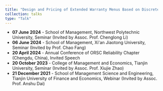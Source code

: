 ```yaml
---
title: "Design and Pricing of Extended Warranty Menus Based on Discrete Choice Models"
collection: talks
type: "Talk"
---
```

<ul>
  <li><b>07 June 2024</b> - School of Management, Northwest Polytechnic University, Seminar (Invited by Assoc. Prof. Chenglong Li)</li>
  <li><b>06 June 2024</b> - School of Management, Xi'an Jiaotong University, Seminar (Invited by Prof. Chao Fang)</li>
  <li><b>20 April 2024</b> - Annual Conference of ORSC Reliability Chapter (Chengdu, China), Invited Speech</li>
  <li><b>20 October 2023</b> - College of Management and Economics, Tianjin University, Seminar (Invited by Assoc. Prof. Xiujie Zhao)</li>
  <li><b>21 December 2021</b> - School of Management Science and Engineering, Tianjin University of Finance and Economics, Webinar (Invited by Assoc. Prof. Anshu Dai)</li>
</ul>
